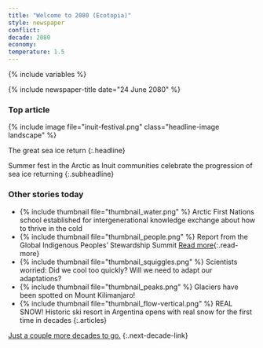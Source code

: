 ```yaml
---
title: "Welcome to 2080 (Ecotopia)"
style: newspaper
conflict: 
decade: 2080
economy: 
temperature: 1.5
---
```


{% include variables %}

{% include newspaper-title date="24 June 2080" %}

### Top article

{% include image file="inuit-festival.png" class="headline-image landscape" %}

The great sea ice return
{:.headline}

Summer fest in the Arctic as Inuit communities celebrate the progression of sea ice returning
{:.subheadline}

### Other stories today

- {% include thumbnail file="thumbnail_water.png" %} Arctic First Nations school established for intergenerational knowledge exchange about how to thrive in the cold
- {% include thumbnail file="thumbnail_people.png" %} Report from the Global Indigenous Peoples’ Stewardship Summit [Read more](story_gipss.html){:.read-more}
- {% include thumbnail file="thumbnail_squiggles.png" %} Scientists worried: Did we cool too quickly? Will we need to adapt our adaptations?
- {% include thumbnail file="thumbnail_peaks.png" %} Glaciers have been spotted on Mount Kilimanjaro!
- {% include thumbnail file="thumbnail_flow-vertical.png" %} REAL SNOW! Historic ski resort in Argentina opens with real snow for the first time in decades
{:.articles}

[Just a couple more decades to go.](chapter_the-end-of-nation-states.html)
{:.next-decade-link}
